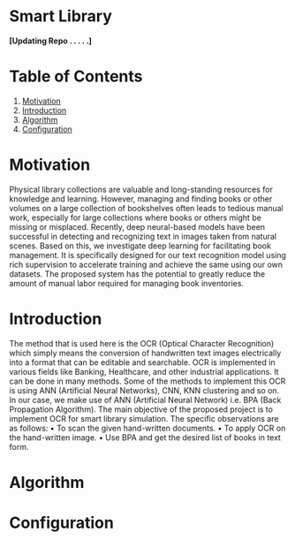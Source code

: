 # Smart Library

**[Updating Repo . . . . .]**



# Table of Contents

1. [Motivation](#motivation)  
2. [Introduction](#introduction)
3. [Algorithm](#algorithm)
4. [Configuration](#configuration)

 
# Motivation
Physical library collections are valuable and long-standing resources for knowledge and learning. However, managing and finding books or other volumes on a large collection of bookshelves often leads to tedious manual work, especially for large collections where books or others might be missing or misplaced. Recently, deep neural-based models have been successful in detecting and recognizing text in images taken from natural scenes. Based on this, we investigate deep learning for facilitating book management. It is specifically designed for our text recognition model using rich supervision to accelerate training and achieve the same using our own datasets. The proposed system has the potential to greatly reduce the amount of manual labor required for managing book inventories.

# Introduction
The method that is used here is the OCR (Optical Character Recognition) which simply means the conversion of handwritten text images electrically into a format that can be editable and searchable. OCR is implemented in various fields like Banking, Healthcare, and other industrial applications. It can be done in many methods. Some of the methods to implement this OCR is using ANN (Artificial Neural Networks), CNN, KNN clustering and so on. In our case, we make use of ANN (Artificial Neural Network) i.e. BPA (Back Propagation Algorithm). The main objective of the proposed project is to implement OCR for smart library simulation.
The specific observations are as follows:
•	To scan the given hand-written documents.
•	To apply OCR on the hand-written image.
•	Use BPA and get the desired list of books in text form.



# Algorithm



# Configuration




